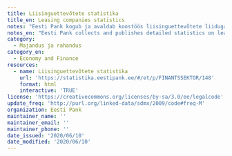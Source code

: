 ```yaml
---
title: Liisinguettevõtete statistika
title_en: Leasing companies statistics
notes: "Eesti Pank kogub ja avaldab koostöös liisinguettevõtete liiduga üksikasjalikku liisinguettevõtete statistikat. Avaldatav statistika sisaldab ainult liitu kuuluvate liisinguettevõtete andmeid ning katab ligikaudu 95% liisinguturust.\r\n\r\nLiisinguettevõtete statistika sisaldab peale kuise koondbilansi ja kvartaalse kasumiaruande mitmesuguseid lisatabeleid, mis annavad ülevaate liisinguettevõtete liisingu- ja faktooringuportfellide struktuurist. Samuti annab statistika ülevaate liisinguettevõtete rahastamisest."
notes_en: "Eesti Pank collects and publishes detailed statistics on leasing companies in cooperation with the Estonian Leasing Association. The published statistics only include the data on leasing companies who are members of the Estonian Leasing Association, and cover approximately 95% of the leasing market.\r\n\r\nIn addition to the monthly aggregated balance sheet and the quarterly profit/loss account, the statistics on leasing companies also include several supplementary tables providing an overview of the structure of the leasing and factoring portfolios of leasing companies. The statistics also provide an overview of the financing of leasing companies."
category: 
  - Majandus ja rahandus
category_en: 
  - Economy and Finance
resources:
  - name: Liisinguettevõtete statistika
    url: 'https://statistika.eestipank.ee/#/et/p/FINANTSSEKTOR/148'
    format: html
    interactive: 'TRUE'
license: 'https://creativecommons.org/licenses/by-sa/3.0/ee/legalcode'
update_freq: 'http://purl.org/linked-data/sdmx/2009/code#freq-M'
organization: Eesti Pank
maintainer_name: ''
maintainer_email: ''
maintainer_phone: ''
date_issued: '2020/06/10'
date_modified: '2020/06/10'
---
```


